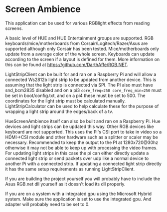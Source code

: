 # Screen Ambience

This application can be used for various RGBlight effects from reading screens.

A basic level of HUE and HUE Entertainment groups are supported. RGB keyboards/mice/motherboards from Corsair/Logitech/Razer/Asus are supported although only Corsair has been tested.
Mice/motherboards only update from a average color of the whole screen. Keyboards can update according to the screen if a layout is defined for them. More information on this can be found at https://github.com/DarthAffe/RGB.NET.

LightStripClient can be built for and ran on a Raspberry Pi and will allow a connected Ws2812b light strip to be updated from another device. This is assuming that the light strip is connected via SPI. The PI also must have snd_bcm2835 disabled and on a pi3 `core_freq=250 core_freq_min=250` must be set in boot/config.txt, and on a pi4 these must be set to 500.
The coordinates for the light strip must be calculated manually. LightStripCalculator can be used to help calculate these for the purpose of wrapping a light strip around the edges/back of a tv.

HueScreenAmbience itself can also be built and ran on a Raspberry Pi. Hue devices and light strips can be updated this way. Other RGB devices like keyboard are not supported. This uses the Pi's CSI port to take in video so a HDMI->CSI module and other hardware such as a splitter or scaler may be necessary. Recommended to keep the output to the PI at 1280x720@30hz otherwise it may not be able to keep up with processing the video frames.
For updating light strips in this case the pi can either directly update a connected light strip or send packets over udp like a normal device to another Pi with a connected strip. If updating a connected light strip directly it has the same setup requirements as running LightStripClient.

If you are building the project yourself you will probably have to include the Asus RGB.net dll yourself as it doesn't load its dll properly.

If you are on a system with a integrated gpu using the Microsoft Hybrid system. Make sure the application is set to use the integrated gpu. And adapter will probably need to be set to 0.
